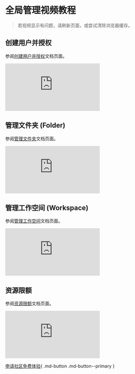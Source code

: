 # 全局管理视频教程

> 若视频显示有问题，请刷新页面，或尝试清除浏览器缓存。

## 创建用户并授权

参阅[创建用户并授权](../ghippo/04UserGuide/01UserandAccess/User.md)文档页面。

<div class="responsive-video-container">
<iframe src="https://harbor-test2.cn-sh2.ufileos.com/docs/videos/create-user.mp4" scrolling="no" border="0" frameborder="no" framespacing="0" allowfullscreen="true"> </iframe>
</div>

## 管理文件夹 (Folder)

参阅[管理文件夹](../ghippo/04UserGuide/02Workspace/folders.md)文档页面。

<div class="responsive-video-container">
<iframe src="https://harbor-test2.cn-sh2.ufileos.com/docs/videos/manage-folder.mp4" scrolling="no" border="0" frameborder="no" framespacing="0" allowfullscreen="true"> </iframe>
</div>

## 管理工作空间 (Workspace)

参阅[管理工作空间](../ghippo/04UserGuide/02Workspace/Workspaces.md)文档页面。

<div class="responsive-video-container">
<iframe src="https://harbor-test2.cn-sh2.ufileos.com/docs/videos/workspace.mp4" scrolling="no" border="0" frameborder="no" framespacing="0" allowfullscreen="true"> </iframe>
</div>

## 资源限额

参阅[资源限额](../ghippo/04UserGuide/02Workspace/quota.md)文档页面。

<div class="responsive-video-container">
<iframe src="https://harbor-test2.cn-sh2.ufileos.com/docs/videos/resourcequota.mp4" scrolling="no" border="0" frameborder="no" framespacing="0" allowfullscreen="true"> </iframe>
</div>


[申请社区免费体验](../dce/license0.md){ .md-button .md-button--primary }
